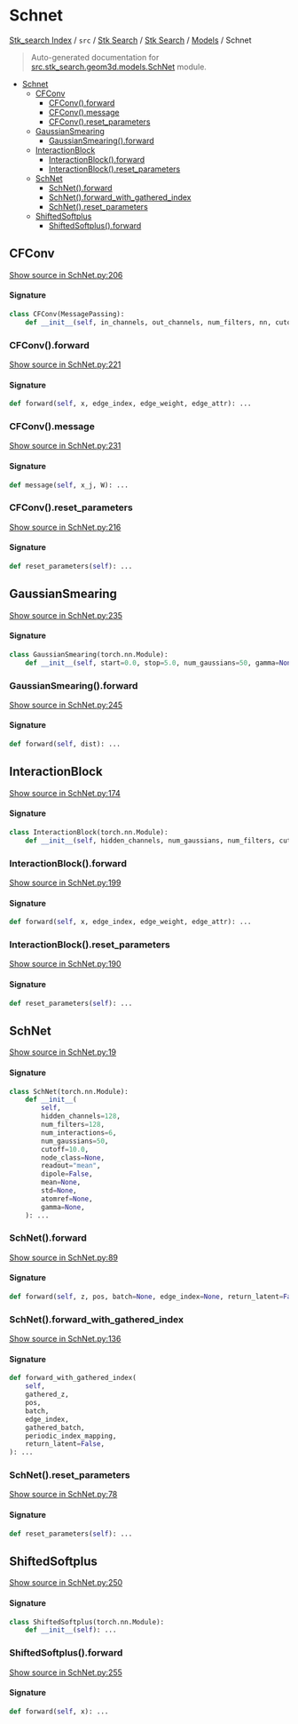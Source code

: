 # Schnet

[Stk_search Index](../../../../README.md#stk_search-index) / `src` / [Stk Search](../../index.md#stk-search) / [Stk Search](../../index.md#stk-search) / [Models](./index.md#models) / Schnet

> Auto-generated documentation for [src.stk_search.geom3d.models.SchNet](https://github.com/mohammedazzouzi15/STK_search/blob/main/src/stk_search/geom3d/models/SchNet.py) module.

- [Schnet](#schnet)
  - [CFConv](#cfconv)
    - [CFConv().forward](#cfconv()forward)
    - [CFConv().message](#cfconv()message)
    - [CFConv().reset_parameters](#cfconv()reset_parameters)
  - [GaussianSmearing](#gaussiansmearing)
    - [GaussianSmearing().forward](#gaussiansmearing()forward)
  - [InteractionBlock](#interactionblock)
    - [InteractionBlock().forward](#interactionblock()forward)
    - [InteractionBlock().reset_parameters](#interactionblock()reset_parameters)
  - [SchNet](#schnet)
    - [SchNet().forward](#schnet()forward)
    - [SchNet().forward_with_gathered_index](#schnet()forward_with_gathered_index)
    - [SchNet().reset_parameters](#schnet()reset_parameters)
  - [ShiftedSoftplus](#shiftedsoftplus)
    - [ShiftedSoftplus().forward](#shiftedsoftplus()forward)

## CFConv

[Show source in SchNet.py:206](https://github.com/mohammedazzouzi15/STK_search/blob/main/src/stk_search/geom3d/models/SchNet.py#L206)

#### Signature

```python
class CFConv(MessagePassing):
    def __init__(self, in_channels, out_channels, num_filters, nn, cutoff): ...
```

### CFConv().forward

[Show source in SchNet.py:221](https://github.com/mohammedazzouzi15/STK_search/blob/main/src/stk_search/geom3d/models/SchNet.py#L221)

#### Signature

```python
def forward(self, x, edge_index, edge_weight, edge_attr): ...
```

### CFConv().message

[Show source in SchNet.py:231](https://github.com/mohammedazzouzi15/STK_search/blob/main/src/stk_search/geom3d/models/SchNet.py#L231)

#### Signature

```python
def message(self, x_j, W): ...
```

### CFConv().reset_parameters

[Show source in SchNet.py:216](https://github.com/mohammedazzouzi15/STK_search/blob/main/src/stk_search/geom3d/models/SchNet.py#L216)

#### Signature

```python
def reset_parameters(self): ...
```



## GaussianSmearing

[Show source in SchNet.py:235](https://github.com/mohammedazzouzi15/STK_search/blob/main/src/stk_search/geom3d/models/SchNet.py#L235)

#### Signature

```python
class GaussianSmearing(torch.nn.Module):
    def __init__(self, start=0.0, stop=5.0, num_gaussians=50, gamma=None): ...
```

### GaussianSmearing().forward

[Show source in SchNet.py:245](https://github.com/mohammedazzouzi15/STK_search/blob/main/src/stk_search/geom3d/models/SchNet.py#L245)

#### Signature

```python
def forward(self, dist): ...
```



## InteractionBlock

[Show source in SchNet.py:174](https://github.com/mohammedazzouzi15/STK_search/blob/main/src/stk_search/geom3d/models/SchNet.py#L174)

#### Signature

```python
class InteractionBlock(torch.nn.Module):
    def __init__(self, hidden_channels, num_gaussians, num_filters, cutoff): ...
```

### InteractionBlock().forward

[Show source in SchNet.py:199](https://github.com/mohammedazzouzi15/STK_search/blob/main/src/stk_search/geom3d/models/SchNet.py#L199)

#### Signature

```python
def forward(self, x, edge_index, edge_weight, edge_attr): ...
```

### InteractionBlock().reset_parameters

[Show source in SchNet.py:190](https://github.com/mohammedazzouzi15/STK_search/blob/main/src/stk_search/geom3d/models/SchNet.py#L190)

#### Signature

```python
def reset_parameters(self): ...
```



## SchNet

[Show source in SchNet.py:19](https://github.com/mohammedazzouzi15/STK_search/blob/main/src/stk_search/geom3d/models/SchNet.py#L19)

#### Signature

```python
class SchNet(torch.nn.Module):
    def __init__(
        self,
        hidden_channels=128,
        num_filters=128,
        num_interactions=6,
        num_gaussians=50,
        cutoff=10.0,
        node_class=None,
        readout="mean",
        dipole=False,
        mean=None,
        std=None,
        atomref=None,
        gamma=None,
    ): ...
```

### SchNet().forward

[Show source in SchNet.py:89](https://github.com/mohammedazzouzi15/STK_search/blob/main/src/stk_search/geom3d/models/SchNet.py#L89)

#### Signature

```python
def forward(self, z, pos, batch=None, edge_index=None, return_latent=False): ...
```

### SchNet().forward_with_gathered_index

[Show source in SchNet.py:136](https://github.com/mohammedazzouzi15/STK_search/blob/main/src/stk_search/geom3d/models/SchNet.py#L136)

#### Signature

```python
def forward_with_gathered_index(
    self,
    gathered_z,
    pos,
    batch,
    edge_index,
    gathered_batch,
    periodic_index_mapping,
    return_latent=False,
): ...
```

### SchNet().reset_parameters

[Show source in SchNet.py:78](https://github.com/mohammedazzouzi15/STK_search/blob/main/src/stk_search/geom3d/models/SchNet.py#L78)

#### Signature

```python
def reset_parameters(self): ...
```



## ShiftedSoftplus

[Show source in SchNet.py:250](https://github.com/mohammedazzouzi15/STK_search/blob/main/src/stk_search/geom3d/models/SchNet.py#L250)

#### Signature

```python
class ShiftedSoftplus(torch.nn.Module):
    def __init__(self): ...
```

### ShiftedSoftplus().forward

[Show source in SchNet.py:255](https://github.com/mohammedazzouzi15/STK_search/blob/main/src/stk_search/geom3d/models/SchNet.py#L255)

#### Signature

```python
def forward(self, x): ...
```